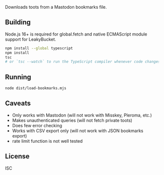 
Downloads toots from a Mastodon bookmarks file.

Building
--------
Node.js 16+ is required for global.fetch and native ECMAScript module support for LeakyBucket.

```sh
npm install --global typescript
npm install
tsc
# or `tsc --watch` to run the TypeScript compiler whenever code changes
```

Running
-------
```sh
node dist/load-bookmarks.mjs
```

Caveats
-------
- Only works with Mastodon (will not work with Misskey, Pleroma, etc.)
- Makes unauthenticated queries (will not fetch private toots)
- Does few error checking
- Works with CSV export only (will not work with JSON bookmarks export)
- rate limit function is not well tested

License
-------
ISC